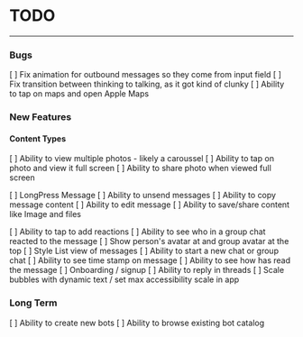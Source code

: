 #  TODO

---

### Bugs
[ ] Fix animation for outbound messages so they come from input field
[ ] Fix transition between thinking to talking, as it got kind of clunky
[ ] Ability to tap on maps and open Apple Maps

### New Features

#### Content Types
[ ] Ability to view multiple photos - likely a caroussel
[ ] Ability to tap on photo and view it full screen
[ ] Ability to share photo when viewed full screen

[ ] LongPress Message
    [ ] Ability to unsend messages
    [ ] Ability to copy message content
    [ ] Ability to edit message
    [ ] Ability to save/share content like Image and files

[ ] Ability to tap to add reactions
    [ ] Ability to see who in a group chat reacted to the message
[ ] Show person's avatar at and group avatar at the top
[ ] Style List view of messages
[ ] Ability to start a new chat or group chat
[ ] Ability to see time stamp on message
[ ] Ability to see how has read the message
[ ] Onboarding / signup
[ ] Ability to reply in threads
[ ] Scale bubbles with dynamic text / set max accessibility scale in app

### Long Term
[ ] Ability to create new bots
[ ] Ability to browse existing bot catalog

